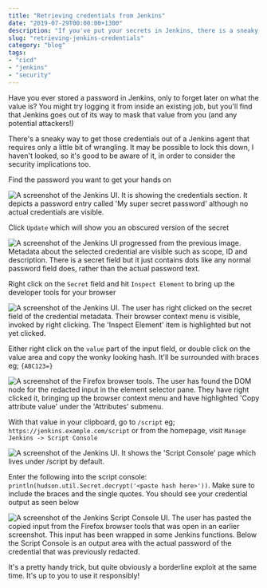 ```yaml
---
title: "Retrieving credentials from Jenkins"
date: "2019-07-29T00:00:00+1300"
description: "If you've put your secrets in Jenkins, there is a sneaky backdoor to get them out again"
slug: "retrieving-jenkins-credentials"
category: "blog"
tags:
- "cicd"
- "jenkins"
- "security"
---
```


Have you ever stored a password in Jenkins, only to forget later on what the value is? You might try logging it from inside an existing job, but you'll find that Jenkins goes out of its way to mask that value from you (and any potential attackers!)

There's a sneaky way to get those credentials out of a Jenkins agent that requires only a little bit of wrangling. It may be possible to lock this down, I haven't looked, so it's good to be aware of it, in order to consider the security implications too.

Find the password you want to get your hands on

![A screenshot of the Jenkins UI. It is showing the credentials section. It depicts a password entry called 'My super secret password' although no actual credentials are visible.](https://cdn.utf9k.net/blog/retrieving-jenkins-credentials/01-credential-view.png)

Click `Update` which will show you an obscured version of the secret

![A screenshot of the Jenkins UI progressed from the previous image. Metadata about the selected credential are visible such as scope, ID and description. There is a secret field but it just contains dots like any normal password field does, rather than the actual password text.](https://cdn.utf9k.net/blog/retrieving-jenkins-credentials/02-credential-update.png)

Right click on the `Secret` field and hit `Inspect Element` to bring up the developer tools for your browser

![A screenshot of the Jenkins UI. The user has right clicked on the secret field of the credential metadata. Their browser context menu is visible, invoked by right clicking. The 'Inspect Element' item is highlighted but not yet clicked.](https://cdn.utf9k.net/blog/retrieving-jenkins-credentials/03-inspect-element.png)

Either right click on the `value` part of the input field, or double click on the value area and copy the wonky looking hash. It'll be surrounded with braces eg; `{ABC123=}`

![A screenshot of the Firefox browser tools. The user has found the DOM node for the redacted input in the element selector pane. They have right clicked it, bringing up the browser context menu and have highlighted 'Copy attribute value' under the 'Attributes' submenu.](https://cdn.utf9k.net/blog/retrieving-jenkins-credentials/04-credential-hash.png)

With that value in your clipboard, go to `/script` eg; `https://jenkins.example.com/script` or from the homepage, visit `Manage Jenkins -> Script Console`

![A screenshot of the Jenkins UI. It shows the 'Script Console' page which lives under /script by default.](https://cdn.utf9k.net/blog/retrieving-jenkins-credentials/05-script-console.png)

Enter the following into the script console: `println(hudson.util.Secret.decrypt('<paste hash here>'))`. Make sure to include the braces and the single quotes. You should see your credential output as seen below

![A screenshot of the Jenkins Script Console UI. The user has pasted the copied input from the Firefox browser tools that was open in an earlier screenshot. This input has been wrapped in some Jenkins functions. Below the Script Console is an output area with the actual password of the credential that was previously redacted.](https://cdn.utf9k.net/blog/retrieving-jenkins-credentials/06-final-result.png)

It's a pretty handy trick, but quite obviously a borderline exploit at the same time. It's up to you to use it responsibly!
